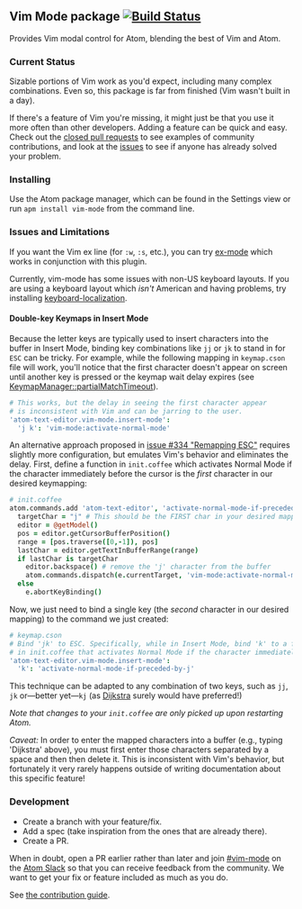 ## Vim Mode package [![Build Status](https://travis-ci.org/atom/vim-mode.svg?branch=master)](https://travis-ci.org/atom/vim-mode)

Provides Vim modal control for Atom, blending the best of Vim and Atom.

### Current Status

Sizable portions of Vim work as you'd expect, including many complex combinations.
Even so, this package is far from finished (Vim wasn't built in a day).

If there's a feature of Vim you're missing, it might just be that you use it more often than other developers. Adding a feature can be quick and easy. Check out the [closed pull requests][prs] to see examples of community contributions, and look at the [issues][issues] to see if anyone has already solved your problem.

[prs]: https://github.com/atom/vim-mode/pulls?direction=desc&page=1&sort=created&state=closed
[issues]: https://github.com/atom/vim-mode/issues

### Installing

Use the Atom package manager, which can be found in the Settings view or run `apm install vim-mode` from the command line.

### Issues and Limitations

If you want the Vim ex line (for `:w`, `:s`, etc.), you can try [ex-mode](https://atom.io/packages/ex-mode)
which works in conjunction with this plugin.

Currently, vim-mode has some issues with non-US keyboard layouts. If you are using a keyboard layout which *isn't* American and having problems, try installing [keyboard-localization](https://atom.io/packages/keyboard-localization).

#### Double-key Keymaps in Insert Mode

Because the letter keys are typically used to insert characters into the buffer in Insert Mode, binding key combinations like `jj` or `jk` to stand in for `ESC` can be tricky. For example, while the following mapping in `keymap.cson` file will work, you'll notice that the first character doesn't appear on screen until another key is pressed or the keymap wait delay expires (see [KeymapManager::partialMatchTimeout](https://atom.io/docs/api/v1.3.2/KeymapManager)).

```coffeescript
# This works, but the delay in seeing the first character appear
# is inconsistent with Vim and can be jarring to the user.
'atom-text-editor.vim-mode.insert-mode':
  'j k': 'vim-mode:activate-normal-mode'
```

An alternative approach proposed in [issue #334 "Remapping ESC"](https://github.com/atom/vim-mode/issues/334#issuecomment-85603175) requires slightly more configuration, but emulates Vim's behavior and eliminates the delay. First, define a function in `init.coffee` which activates Normal Mode if the character immediately before the cursor is the _first_ character in our desired keymapping:

```coffeescript
# init.coffee
atom.commands.add 'atom-text-editor', 'activate-normal-mode-if-preceded-by-j': (e) ->
  targetChar = "j" # This should be the FIRST char in your desired mapping
  editor = @getModel()
  pos = editor.getCursorBufferPosition()
  range = [pos.traverse([0,-1]), pos]
  lastChar = editor.getTextInBufferRange(range)
  if lastChar is targetChar
    editor.backspace() # remove the 'j' character from the buffer
    atom.commands.dispatch(e.currentTarget, 'vim-mode:activate-normal-mode')
  else
    e.abortKeyBinding()
```

Now, we just need to bind a single key (the _second_ character in our desired mapping) to the command we just created:

```coffeescript
# keymap.cson
# Bind 'jk' to ESC. Specifically, while in Insert Mode, bind 'k' to a function defined
# in init.coffee that activates Normal Mode if the character immediately before the cursor is 'j'.
'atom-text-editor.vim-mode.insert-mode':
  'k': 'activate-normal-mode-if-preceded-by-j'
```

This technique can be adapted to any combination of two keys, such as `jj`, `jk` or—better yet—`kj` (as [Dijkstra](https://en.wikipedia.org/wiki/Dijkstra%27s_algorithm) surely would have preferred!)

_Note that changes to your `init.coffee` are only picked up upon restarting Atom._

_Caveat:_ In order to enter the mapped characters into a buffer (e.g., typing 'Dijkstra' above), you must first enter those characters separated by a space and then then delete it. This is inconsistent with Vim's behavior, but fortunately it very rarely happens outside of writing documentation about this specific feature!

### Development

* Create a branch with your feature/fix.
* Add a spec (take inspiration from the ones that are already there).
* Create a PR.

When in doubt, open a PR earlier rather than later and join [#vim-mode](https://atomio.slack.com/messages/vim-mode/) on the [Atom Slack](http://atom-slack.herokuapp.com/) so that you can receive
feedback from the community. We want to get your fix or feature included as much
as you do.

See [the contribution guide](https://github.com/atom/vim-mode/blob/master/CONTRIBUTING.md).
